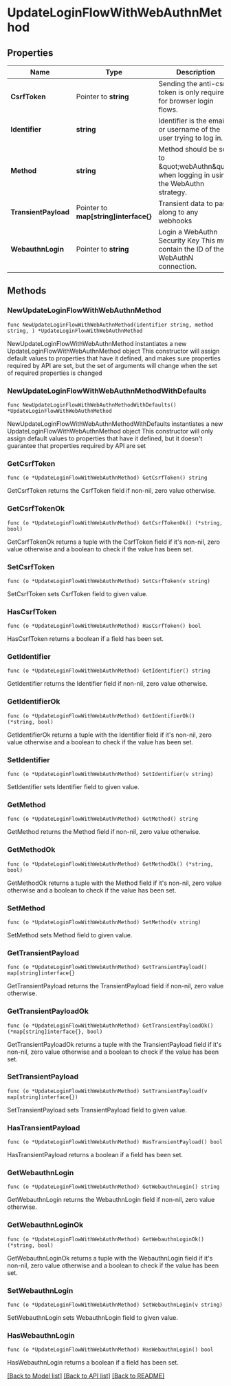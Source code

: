 # UpdateLoginFlowWithWebAuthnMethod

## Properties

Name | Type | Description | Notes
------------ | ------------- | ------------- | -------------
**CsrfToken** | Pointer to **string** | Sending the anti-csrf token is only required for browser login flows. | [optional] 
**Identifier** | **string** | Identifier is the email or username of the user trying to log in. | 
**Method** | **string** | Method should be set to \&quot;webAuthn\&quot; when logging in using the WebAuthn strategy. | 
**TransientPayload** | Pointer to **map[string]interface{}** | Transient data to pass along to any webhooks | [optional] 
**WebauthnLogin** | Pointer to **string** | Login a WebAuthn Security Key  This must contain the ID of the WebAuthN connection. | [optional] 

## Methods

### NewUpdateLoginFlowWithWebAuthnMethod

`func NewUpdateLoginFlowWithWebAuthnMethod(identifier string, method string, ) *UpdateLoginFlowWithWebAuthnMethod`

NewUpdateLoginFlowWithWebAuthnMethod instantiates a new UpdateLoginFlowWithWebAuthnMethod object
This constructor will assign default values to properties that have it defined,
and makes sure properties required by API are set, but the set of arguments
will change when the set of required properties is changed

### NewUpdateLoginFlowWithWebAuthnMethodWithDefaults

`func NewUpdateLoginFlowWithWebAuthnMethodWithDefaults() *UpdateLoginFlowWithWebAuthnMethod`

NewUpdateLoginFlowWithWebAuthnMethodWithDefaults instantiates a new UpdateLoginFlowWithWebAuthnMethod object
This constructor will only assign default values to properties that have it defined,
but it doesn't guarantee that properties required by API are set

### GetCsrfToken

`func (o *UpdateLoginFlowWithWebAuthnMethod) GetCsrfToken() string`

GetCsrfToken returns the CsrfToken field if non-nil, zero value otherwise.

### GetCsrfTokenOk

`func (o *UpdateLoginFlowWithWebAuthnMethod) GetCsrfTokenOk() (*string, bool)`

GetCsrfTokenOk returns a tuple with the CsrfToken field if it's non-nil, zero value otherwise
and a boolean to check if the value has been set.

### SetCsrfToken

`func (o *UpdateLoginFlowWithWebAuthnMethod) SetCsrfToken(v string)`

SetCsrfToken sets CsrfToken field to given value.

### HasCsrfToken

`func (o *UpdateLoginFlowWithWebAuthnMethod) HasCsrfToken() bool`

HasCsrfToken returns a boolean if a field has been set.

### GetIdentifier

`func (o *UpdateLoginFlowWithWebAuthnMethod) GetIdentifier() string`

GetIdentifier returns the Identifier field if non-nil, zero value otherwise.

### GetIdentifierOk

`func (o *UpdateLoginFlowWithWebAuthnMethod) GetIdentifierOk() (*string, bool)`

GetIdentifierOk returns a tuple with the Identifier field if it's non-nil, zero value otherwise
and a boolean to check if the value has been set.

### SetIdentifier

`func (o *UpdateLoginFlowWithWebAuthnMethod) SetIdentifier(v string)`

SetIdentifier sets Identifier field to given value.


### GetMethod

`func (o *UpdateLoginFlowWithWebAuthnMethod) GetMethod() string`

GetMethod returns the Method field if non-nil, zero value otherwise.

### GetMethodOk

`func (o *UpdateLoginFlowWithWebAuthnMethod) GetMethodOk() (*string, bool)`

GetMethodOk returns a tuple with the Method field if it's non-nil, zero value otherwise
and a boolean to check if the value has been set.

### SetMethod

`func (o *UpdateLoginFlowWithWebAuthnMethod) SetMethod(v string)`

SetMethod sets Method field to given value.


### GetTransientPayload

`func (o *UpdateLoginFlowWithWebAuthnMethod) GetTransientPayload() map[string]interface{}`

GetTransientPayload returns the TransientPayload field if non-nil, zero value otherwise.

### GetTransientPayloadOk

`func (o *UpdateLoginFlowWithWebAuthnMethod) GetTransientPayloadOk() (*map[string]interface{}, bool)`

GetTransientPayloadOk returns a tuple with the TransientPayload field if it's non-nil, zero value otherwise
and a boolean to check if the value has been set.

### SetTransientPayload

`func (o *UpdateLoginFlowWithWebAuthnMethod) SetTransientPayload(v map[string]interface{})`

SetTransientPayload sets TransientPayload field to given value.

### HasTransientPayload

`func (o *UpdateLoginFlowWithWebAuthnMethod) HasTransientPayload() bool`

HasTransientPayload returns a boolean if a field has been set.

### GetWebauthnLogin

`func (o *UpdateLoginFlowWithWebAuthnMethod) GetWebauthnLogin() string`

GetWebauthnLogin returns the WebauthnLogin field if non-nil, zero value otherwise.

### GetWebauthnLoginOk

`func (o *UpdateLoginFlowWithWebAuthnMethod) GetWebauthnLoginOk() (*string, bool)`

GetWebauthnLoginOk returns a tuple with the WebauthnLogin field if it's non-nil, zero value otherwise
and a boolean to check if the value has been set.

### SetWebauthnLogin

`func (o *UpdateLoginFlowWithWebAuthnMethod) SetWebauthnLogin(v string)`

SetWebauthnLogin sets WebauthnLogin field to given value.

### HasWebauthnLogin

`func (o *UpdateLoginFlowWithWebAuthnMethod) HasWebauthnLogin() bool`

HasWebauthnLogin returns a boolean if a field has been set.


[[Back to Model list]](../README.md#documentation-for-models) [[Back to API list]](../README.md#documentation-for-api-endpoints) [[Back to README]](../README.md)



